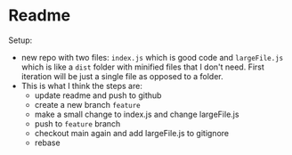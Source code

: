 # Readme

Setup:
- new repo with two files: `index.js` which is good code and `largeFile.js` which is
like a `dist` folder with minified files that I don't need. First iteration will be
just a single file as opposed to a folder.
- This is what I think the steps are:
  - update readme and push to github
  - create a new branch `feature`
  - make a small change to index.js and change largeFile.js
  - push to `feature` branch
  - checkout main again and add largeFile.js to gitignore
  - rebase
  